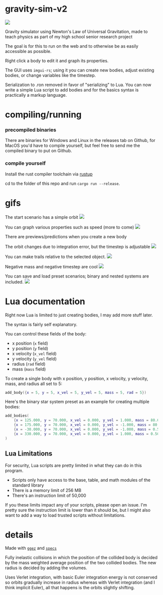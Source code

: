 # gravity-sim-v2
[![](https://gitlab.com/mkhan45/gravity-sim-v2/badges/master/pipeline.svg?key_text=build&style=flat-square)](https://gitlab.com/mkhan45/gravity-sim-v2/-/pipelines)

Gravity simulator using Newton's Law of Universal Gravitation, made to teach physics as part of my high school senior research project

The goal is for this to run on the web and to otherwise be as easily accessible as possible.

Right click a body to edit it and graph its properties. 

The GUI uses `imgui-rs`; using it you can create new bodies, adjust existing bodies, or change variables like the timestep.

Serialization to .ron removed in favor of "serializing" to Lua. You can now write a simple Lua script to add bodies 
and for the basics syntax is practically a markup language.

# compiling/running

### precompiled binaries

There are binaries for Windows and Linux in the releases tab on Github, for MacOS you'd have to compile yourself, but feel free to send me the compiled binary to put on Github.

### compile yourself
Install the rust compiler toolchain via [rustup](https://rustup.rs/)

cd to the folder of this repo and run `cargo run --release`.

# gifs

The start scenario has a simple orbit
![](orbit.gif)

You can graph various properties such as speed (more to come)
![](graph.gif)

There are previews/predictions when you create a new body

The orbit changes due to integration error, but the timestep is adjustable
![](flawed_orbit.gif)

You can make trails relative to the selected object.
![](relative_trail.gif)

Negative mass and negative timestep are cool
![](cluster.gif)

You can save and load preset scenarios; binary and nested systems are included.
![](saveload.gif)

# Lua documentation

Right now Lua is limited to just creating bodies, I may add more stuff later.

The syntax is fairly self explanatory.

You can control these fields of the body:
- x position (`x` field)
- y position (`y` field)
- x velocity (`x_vel` field)
- y velocity (`y_vel` field)
- radius (`rad` field)
- mass (`mass` field)

To create a single body with x position, y position, x velocity, y velocity, mass, and radius all set to 5:
```lua
add_body({x = 5, y = 5, x_vel = 5, y_vel = 5, mass = 5, rad = 5})
```

Here's the binary star system preset as an example for creating multiple bodies:
```lua
add_bodies(
	{x = 125.000, y = 70.000, x_vel = 0.000, y_vel = 1.000, mass = 80.000, rad = 4.500},
	{x = 175.000, y = 70.000, x_vel = 0.000, y_vel = -1.000, mass = 80.000, rad = 4.500},
	{x = -30.000, y = 70.000, x_vel = 0.000, y_vel = -1.000, mass = 0.500, rad = 1.000},
	{x = 330.000, y = 70.000, x_vel = 0.000, y_vel = 1.000, mass = 0.500, rad = 1.000}
)
```

## Lua Limitations

For security, Lua scripts are pretty limited in what they can do in this program. 
- Scripts only have access to the base, table, and math modules of the standard library
- There is a memory limit of 256 MB
- There's an instruction limit of 50,000

If you these limits impact any of your scripts, please open an issue. I'm pretty sure the instruction limit is lower than it should be, but I might also want to add a way to load trusted scripts without limitations.

# details

Made with [`ggez`](https://github.com/ggez/ggez) and [`specs`](https://github.com/amethyst/specs)


Fully inelastic collisions in which the position of the collided body is decided by the mass weighted average position of the two collided bodies. The new radius is decided by adding the volumes.

Uses Verlet integration, with basic Euler integration energy is not conserved so orbits gradually increase in radius whereas with Verlet integration (and I think implicit Euler), all that happens is the orbits slightly shifting.
